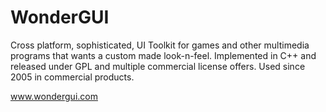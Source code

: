 WonderGUI
=========

Cross platform, sophisticated, UI Toolkit for games and other multimedia programs that wants a custom made look-n-feel. Implemented in C++ and released under GPL and multiple commercial license offers. Used since 2005 in commercial products.

www.wondergui.com
